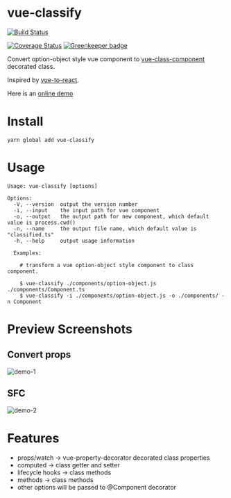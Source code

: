 # vue-classify

[![Build Status](https://travis-ci.org/hikerpig/vue-classify.svg?branch=master)](https://travis-ci.org/hikerpig/vue-classify)

[![Coverage Status](https://coveralls.io/repos/github/hikerpig/vue-classify/badge.svg?branch=master)](https://coveralls.io/github/hikerpig/vue-classify?branch=master) [![Greenkeeper badge](https://badges.greenkeeper.io/hikerpig/vue-classify.svg)](https://greenkeeper.io/)

Convert option-object style vue component to [vue-class-component](https://github.com/vuejs/vue-class-component) decorated class.

Inspired by [vue-to-react](https://github.com/dwqs/vue-to-react).

Here is an [online demo](https://vue-classify-demo.surge.sh)

# Install

```
yarn global add vue-classify
```

# Usage

```
Usage: vue-classify [options]

Options:
  -V, --version  output the version number
  -i, --input    the input path for vue component
  -o, --output   the output path for new component, which default value is process.cwd()
  -n, --name     the output file name, which default value is "classified.ts"
  -h, --help     output usage information

  Examples:

    # transform a vue option-object style component to class component.

    $ vue-classify ./components/option-object.js ./components/Component.ts
    $ vue-classify -i ./components/option-object.js -o ./components/ -n Component
```

# Preview Screenshots

## Convert props
![demo-1](http://vue-classify-demo.surge.sh/demo-1.png)

## SFC

![demo-2](http://vue-classify-demo.surge.sh/demo-2.png)

# Features

- props/watch -> vue-property-decorator decorated class properties
- computed -> class getter and setter
- lifecycle hooks -> class methods
- methods -> class methods
- other options will be passed to @Component decorator